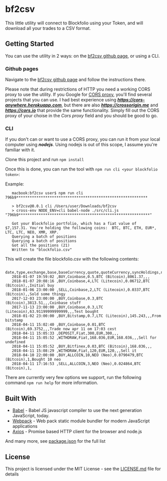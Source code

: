 # bf2csv

This little utility will connect to Blockfolio using your Token, and will download all your trades to a CSV format.

## Getting Started

You can use the utility in 2 ways: on the [bf2csv github page](https://chesner.github.io/bf2csv/), or using a CLI.

### Github pages

Navigate to the [bf2csv github page](https://chesner.github.io/bf2csv/) and follow the instructions there.

Please note that during restrictions of HTTP you need a working CORS proxy to use the utility. If you Google for [CORS proxy](https://www.google.be/search?q=cors+proxy), you'll find several projects that you can use. I had best experience using ***https://cors-anywhere.herokuapp.com***, but there are also ***https://crossorigin.me*** and ***https://cors.io*** that provide the same functionality. Simply fill out the CORS proxy of your choise in the _Cors proxy_ field and you should be good to go.

### CLI

If you don't can or want to use a CORS proxy, you can run it from your local computer using ***nodejs***. Using nodejs is out of this scope, I assume you're familiar with it.

Clone this project and run `npm install`

Once this is done, you can run the tool with `npm run cli <your blockfolio token>`:

Example:
```
   macbook:bf2csv user$ npm run cli 796b9***********************************************************

   > bf2csv@0.0.1 cli /Users/user/Downloads/bf2csv
   > cross-env NODE_ENV=cli babel-node ./src/cli.js "796b9***********************************************************"

   Got your Blockfolio portfolio, which has a fiat value of  $7,157.31. You're holding the following coins:  BTC, BTC, ETH, EUR*, LTC, LTC, NEO, XMR, XRP.
   Querying a batch of positions
   Querying a batch of positions
   Got all the positions (21)
   Written to "blockfolio.csv"
```

This will create the file blockfolio.csv with the following contents:
```
   date,type,exchange,base,baseCurrency,quote,quoteCurrency,syncHoldings,notes
   2018-01-07 19:59:02 ,BUY,Coinbase,0.5,BTC (Bitcoin),8061.37,,,
   2018-01-07 20:08:16 ,BUY,Coinbase,4,LTC (Litecoin),0.06712,BTC (Bitcoin),,Initial buy
   2018-01-06 23:00:00 ,SELL,Coinbase,2,LTC (Litecoin),0.0337,BTC (Bitcoin),,Sold some thingy
   2017-12-03 23:00:00 ,BUY,Coinbase,0.3,BTC (Bitcoin),3813.51,,,Coinbase stuff
   2017-11-13 23:00:00 ,BUY,Coinbase,0.3,LTC (Litecoin),63.91199999999999,,,Test bought
   2018-01-02 23:00:00 ,BUY,Bitstamp,0.7,LTC (Litecoin),145.243,,,From bitstamp
   2018-04-11 15:02:40 ,BUY,Coinbase,0.01,BTC (Bitcoin),69.3752,,,Trade now apr 11 om 17:03 cest
   2018-04-11 15:05:33 ,DEPOSIT,Fiat,300,EUR,300,,,
   2018-04-11 15:05:52 ,WITHDRAW,Fiat,168.036,EUR,168.036,,,Sell for undefined
   2018-04-11 15:05:52 ,BUY,Bitfinex,0.03,BTC (Bitcoin),168.036,,,
   2018-04-11 15:08:29 ,WITHDRAW,Fiat,120,EUR,120,,,Sell it
   2018-04-10 22:00:00 ,BUY,ALLCOIN,10,NEO (Neo),0.0790479,BTC (Bitcoin),1,Bought 10 neo
   2018-04-11 17:16:53 ,SELL,ALLCOIN,3,NEO (Neo),0.024864,BTC (Bitcoin),1,
```

There are currently very few options we support, run the following command `npm run help` for more information.

## Built With

* [Babel](https://babeljs.io/) - Babel JS javascript compiler to use the next generation JavaScript, today.
* [Webpack](https://webpack.js.org/) - Web pack static module bundler for modern JavaScript applications
* [Axios](https://github.com/axios/axios) - Promise based HTTP client for the browser and node.js

And many more, see [package.json](package.json) for the full list


## License

This project is licensed under the MIT License - see the [LICENSE.md](LICENSE.md) file for details
